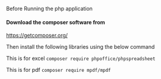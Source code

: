 Before Running the php application

#### Download the composer software from
<https://getcomposer.org/>

Then install the following libraries using the below command

This is for excel
`composer require phpoffice/phpspreadsheet`

This is for pdf
`composer require mpdf/mpdf`
